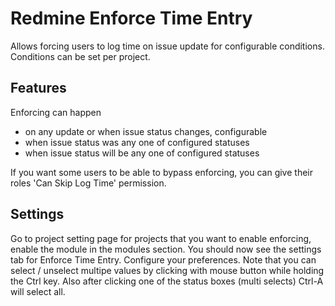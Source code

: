 # Redmine Enforce Time Entry

Allows forcing users to log time on issue update for configurable conditions. Conditions can be set per project.

## Features

Enforcing can happen

* on any update or when issue status changes, configurable
* when issue status was any one of configured statuses
* when issue status will be any one of configured statuses

If you want some users to be able to bypass enforcing, you can give their roles 'Can Skip Log Time' permission.

## Settings

Go to project setting page for projects that you want to enable enforcing, enable the module in the modules section. You should now see
the settings tab for Enforce Time Entry. Configure your preferences. Note that you can select / unselect multipe values by clicking with mouse button
while holding the Ctrl key. Also after clicking one of the status boxes (multi selects) Ctrl-A will select all.

